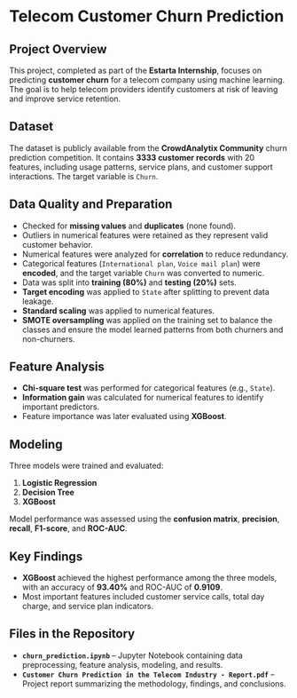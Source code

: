 # Telecom Customer Churn Prediction

## Project Overview
This project, completed as part of the **Estarta Internship**, focuses on predicting **customer churn** for a telecom company using machine learning. The goal is to help telecom providers identify customers at risk of leaving and improve service retention.

## Dataset
The dataset is publicly available from the **CrowdAnalytix Community** churn prediction competition. It contains **3333 customer records** with 20 features, including usage patterns, service plans, and customer support interactions. The target variable is `Churn`.

## Data Quality and Preparation
- Checked for **missing values** and **duplicates** (none found).  
- Outliers in numerical features were retained as they represent valid customer behavior.  
- Numerical features were analyzed for **correlation** to reduce redundancy.  
- Categorical features (`International plan`, `Voice mail plan`) were **encoded**, and the target variable `Churn` was converted to numeric.  
- Data was split into **training (80%)** and **testing (20%)** sets.  
- **Target encoding** was applied to `State` after splitting to prevent data leakage.  
- **Standard scaling** was applied to numerical features.  
- **SMOTE oversampling** was applied on the training set to balance the classes and ensure the model learned patterns from both churners and non-churners.

## Feature Analysis
- **Chi-square test** was performed for categorical features (e.g., `State`).  
- **Information gain** was calculated for numerical features to identify important predictors.  
- Feature importance was later evaluated using **XGBoost**.

## Modeling
Three models were trained and evaluated:  
1. **Logistic Regression**  
2. **Decision Tree**  
3. **XGBoost**  

Model performance was assessed using the **confusion matrix**, **precision**, **recall**, **F1-score**, and **ROC-AUC**.

## Key Findings
- **XGBoost** achieved the highest performance among the three models, with an accuracy of **93.40%** and ROC-AUC of **0.9109**.  
- Most important features included customer service calls, total day charge, and service plan indicators.  

## Files in the Repository
- **`churn_prediction.ipynb`** – Jupyter Notebook containing data preprocessing, feature analysis, modeling, and results.  
- **`Customer Churn Prediction in the Telecom Industry - Report.pdf`** – Project report summarizing the methodology, findings, and conclusions.  
